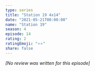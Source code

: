 ```yaml
---
type: series
title: "Station 19 4x14"
date: "2021-05-21T00:00:00"
name: "Station 19"
season: 4
episode: 14
rating: 2
ratingEmoji: "⭐️⭐️"
share: false
---
```


_[No review was written for this episode]_
